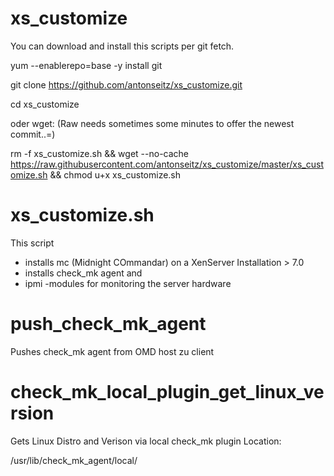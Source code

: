 # xs_customize

 You can download and install this scripts per git fetch.

yum --enablerepo=base -y install git

git clone https://github.com/antonseitz/xs_customize.git
 
cd xs_customize


 oder wget:  (Raw needs sometimes some minutes to offer the newest commit..=)

rm -f xs_customize.sh && wget --no-cache https://raw.githubusercontent.com/antonseitz/xs_customize/master/xs_customize.sh && chmod u+x xs_customize.sh
 

# xs_customize.sh
This script 
- installs mc (Midnight COmmandar) on a XenServer Installation > 7.0
- installs check_mk agent and 
- ipmi -modules for monitoring the server hardware 


# push_check_mk_agent 

Pushes check_mk agent from OMD host zu client


# check_mk_local_plugin_get_linux_version

Gets Linux Distro and Verison via local check_mk plugin
Location:

/usr/lib/check_mk_agent/local/